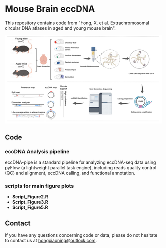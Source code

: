 # Mouse Brain eccDNA
This repository contains code from "Hong, X. et al. Extrachromosomal circular DNA atlases in aged and young mouse brain".

![image](https://github.com/XiaoningHong/MouseBrain_ScientificData/blob/main/scripts%20for%20main%20figure%20plots/figure1.png)
## Code
### eccDNA Analysis pipeline
eccDNA-pipe is a standard pipeline for analyzing eccDNA-seq data using pyFlow (a lightweight parallel task engine), including reads quality control (QC) and alignment, eccDNA calling, and functional annotation.
### scripts for main figure plots
- **Script_Figure2.R**
- **Script_Figure3.R**
- **Script_Figure5.R**

## Contact
If you have any questions concerning code or data, please do not hesitate to contact us at hongxiaoning@outlook.com.
